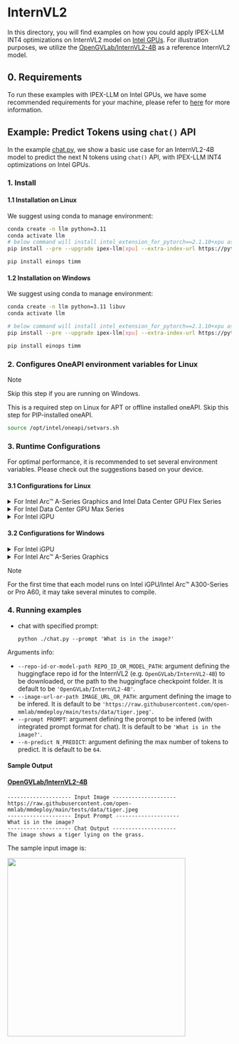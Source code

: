 # InternVL2
In this directory, you will find examples on how you could apply IPEX-LLM INT4 optimizations on InternVL2 model on [Intel GPUs](../../../README.md). For illustration purposes, we utilize the [OpenGVLab/InternVL2-4B](https://huggingface.co/OpenGVLab/InternVL2-4B) as a reference InternVL2 model.

## 0. Requirements
To run these examples with IPEX-LLM on Intel GPUs, we have some recommended requirements for your machine, please refer to [here](../../../README.md#requirements) for more information.

## Example: Predict Tokens using `chat()` API
In the example [chat.py](./chat.py), we show a basic use case for an InternVL2-4B model to predict the next N tokens using `chat()` API, with IPEX-LLM INT4 optimizations on Intel GPUs.
### 1. Install
#### 1.1 Installation on Linux
We suggest using conda to manage environment:
```bash
conda create -n llm python=3.11
conda activate llm
# below command will install intel_extension_for_pytorch==2.1.10+xpu as default
pip install --pre --upgrade ipex-llm[xpu] --extra-index-url https://pytorch-extension.intel.com/release-whl/stable/xpu/us/

pip install einops timm

```

#### 1.2 Installation on Windows
We suggest using conda to manage environment:
```bash
conda create -n llm python=3.11 libuv
conda activate llm

# below command will install intel_extension_for_pytorch==2.1.10+xpu as default
pip install --pre --upgrade ipex-llm[xpu] --extra-index-url https://pytorch-extension.intel.com/release-whl/stable/xpu/us/

pip install einops timm

```

### 2. Configures OneAPI environment variables for Linux

> [!NOTE]
> Skip this step if you are running on Windows.

This is a required step on Linux for APT or offline installed oneAPI. Skip this step for PIP-installed oneAPI.

```bash
source /opt/intel/oneapi/setvars.sh
```

### 3. Runtime Configurations
For optimal performance, it is recommended to set several environment variables. Please check out the suggestions based on your device.
#### 3.1 Configurations for Linux
<details>

<summary>For Intel Arc™ A-Series Graphics and Intel Data Center GPU Flex Series</summary>

```bash
export USE_XETLA=OFF
export SYCL_PI_LEVEL_ZERO_USE_IMMEDIATE_COMMANDLISTS=1
export SYCL_CACHE_PERSISTENT=1
```

</details>

<details>

<summary>For Intel Data Center GPU Max Series</summary>

```bash
export LD_PRELOAD=${LD_PRELOAD}:${CONDA_PREFIX}/lib/libtcmalloc.so
export SYCL_PI_LEVEL_ZERO_USE_IMMEDIATE_COMMANDLISTS=1
export SYCL_CACHE_PERSISTENT=1
export ENABLE_SDP_FUSION=1
```
> Note: Please note that `libtcmalloc.so` can be installed by `conda install -c conda-forge -y gperftools=2.10`.
</details>

<details>

<summary>For Intel iGPU</summary>

```bash
export SYCL_CACHE_PERSISTENT=1
export BIGDL_LLM_XMX_DISABLED=1
```

</details>

#### 3.2 Configurations for Windows
<details>

<summary>For Intel iGPU</summary>

```cmd
set SYCL_CACHE_PERSISTENT=1
set BIGDL_LLM_XMX_DISABLED=1
```

</details>

<details>

<summary>For Intel Arc™ A-Series Graphics</summary>

```cmd
set SYCL_CACHE_PERSISTENT=1
```

</details>

> [!NOTE]
> For the first time that each model runs on Intel iGPU/Intel Arc™ A300-Series or Pro A60, it may take several minutes to compile.
### 4. Running examples

- chat with specified prompt:
  ```
  python ./chat.py --prompt 'What is in the image?'
  ```

Arguments info:
- `--repo-id-or-model-path REPO_ID_OR_MODEL_PATH`: argument defining the huggingface repo id for the InternVL2 (e.g. `OpenGVLab/InternVL2-4B`) to be downloaded, or the path to the huggingface checkpoint folder. It is default to be `'OpenGVLab/InternVL2-4B'`.
- `--image-url-or-path IMAGE_URL_OR_PATH`: argument defining the image to be infered. It is default to be `'https://raw.githubusercontent.com/open-mmlab/mmdeploy/main/tests/data/tiger.jpeg'`.
- `--prompt PROMPT`: argument defining the prompt to be infered (with integrated prompt format for chat). It is default to be `'What is in the image?'`.
- `--n-predict N_PREDICT`: argument defining the max number of tokens to predict. It is default to be `64`.

#### Sample Output

#### [OpenGVLab/InternVL2-4B](https://huggingface.co/OpenGVLab/InternVL2-4B)

```log
-------------------- Input Image --------------------
https://raw.githubusercontent.com/open-mmlab/mmdeploy/main/tests/data/tiger.jpeg
-------------------- Input Prompt --------------------
What is in the image?
-------------------- Chat Output --------------------
The image shows a tiger lying on the grass.
```

The sample input image is:

<a href="https://raw.githubusercontent.com/open-mmlab/mmdeploy/main/tests/data/tiger.jpeg"><img width=400px src="https://raw.githubusercontent.com/open-mmlab/mmdeploy/main/tests/data/tiger.jpeg" ></a>
